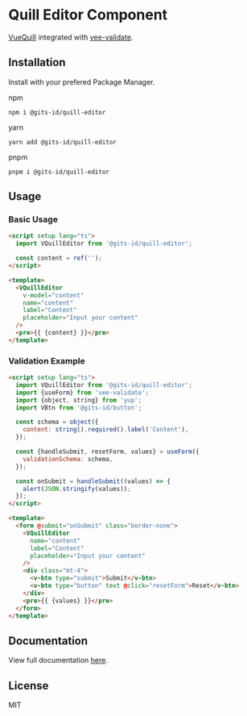 # Quill Editor Component

[VueQuill](https://vueup.github.io/vue-quill/) integrated with [vee-validate](https://vee-validate.logaretm.com/v4/).

## Installation

Install with your prefered Package Manager.

npm

```
npm i @gits-id/quill-editor
```

yarn

```
yarn add @gits-id/quill-editor
```

pnpm

```
pnpm i @gits-id/quill-editor
```

## Usage

### Basic Usage

```html
<script setup lang="ts">
  import VQuillEditor from '@gits-id/quill-editor';

  const content = ref('');
</script>

<template>
  <VQuillEditor
    v-model="content"
    name="content"
    label="Content"
    placeholder="Input your content"
  />
  <pre>{{ {content} }}</pre>
</template>
```

### Validation Example

```html
<script setup lang="ts">
  import VQuillEditor from '@gits-id/quill-editor';
  import {useForm} from 'vee-validate';
  import {object, string} from 'yup';
  import VBtn from '@gits-id/button';

  const schema = object({
    content: string().required().label('Content'),
  });

  const {handleSubmit, resetForm, values} = useForm({
    validationSchema: schema,
  });

  const onSubmit = handleSubmit((values) => {
    alert(JSON.stringify(values));
  });
</script>

<template>
  <form @submit="onSubmit" class="border-none">
    <VQuillEditor
      name="content"
      label="Content"
      placeholder="Input your content"
    />
    <div class="mt-4">
      <v-btn type="submit">Submit</v-btn>
      <v-btn type="button" text @click="resetForm">Reset</v-btn>
    </div>
    <pre>{{ {values} }}</pre>
  </form>
</template>
```

## Documentation

View full documentation [here](https://gits-ui.web.app/?path=/story/forms-quilleditor--basic).

## License

MIT
